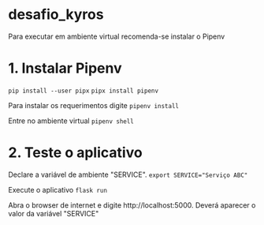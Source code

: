 # desafio_kyros

Para executar em ambiente virtual recomenda-se instalar o Pipenv

# 1. Instalar Pipenv
`pip install --user pipx`
`pipx install pipenv`

Para instalar os requerimentos digite
`pipenv install`

Entre no ambiente virtual
`pipenv shell`

# 2. Teste o aplicativo

Declare a variável de ambiente "SERVICE".
`export SERVICE="Serviço ABC"`

Execute o aplicativo
`flask run`

Abra o browser de internet e digite http://localhost:5000.
Deverá aparecer o valor da variável "SERVICE"



